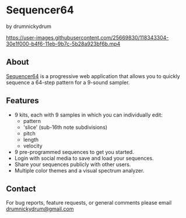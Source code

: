 # Sequencer64

by drumnickydrum

https://user-images.githubusercontent.com/25669830/118343304-30e1f000-b4f6-11eb-9b7c-5b28a923bf6b.mp4

## About

[Sequencer64](https://sequencer64.com) is a progressive web application that allows you to quickly sequence a 64-step pattern for a 9-sound sampler.

## Features

- 9 kits, each with 9 samples in which you can individually edit:
  - pattern
  - 'slice' (sub-16th note subdivisions)
  - pitch
  - length
  - velocity
- 9 pre-programmed sequences to get you started.
- Login with social media to save and load your sequences.
- Share your sequences publicly with other users.
- Multiple color themes and a visual spectrum analyzer. 

## Contact

For bug reports, feature requests, or general comments please email drumnickydrum@gmail.com
